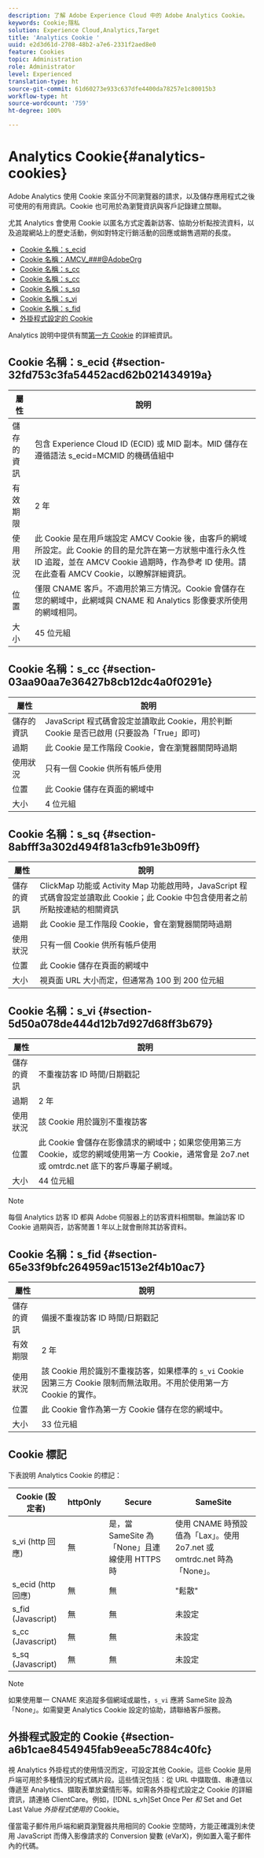 ```yaml
---
description: 了解 Adobe Experience Cloud 中的 Adobe Analytics Cookie。
keywords: Cookie;隱私
solution: Experience Cloud,Analytics,Target
title: 'Analytics Cookie '
uuid: e2d3d61d-2708-48b2-a7e6-2331f2aed8e0
feature: Cookies
topic: Administration
role: Administrator
level: Experienced
translation-type: ht
source-git-commit: 61d60273e933c637dfe4400da78257e1c80015b3
workflow-type: ht
source-wordcount: '759'
ht-degree: 100%

---
```



# Analytics Cookie{#analytics-cookies}

Adobe Analytics 使用 Cookie 來區分不同瀏覽器的請求，以及儲存應用程式之後可使用的有用資訊。Cookie 也可用於為瀏覽資訊與客戶記錄建立關聯。

尤其 Analytics 會使用 Cookie 以匿名方式定義新訪客、協助分析點按流資料，以及追蹤網站上的歷史活動，例如對特定行銷活動的回應或銷售週期的長度。

* [Cookie 名稱：s_ecid](../cookies/cookies-mc.md#section-32fd753c3fa54452acd62b021434919a)
* [Cookie 名稱：AMCV_###@AdobeOrg](../cookies/cookies-mc.md#section-a12aa2a9296940ae82d8921b381b8fb0)
* [Cookie 名稱：s_cc](../cookies/cookies-analytics.md#section-03aa90aa7e36427b8cb12dc4a0f0291e)
* [Cookie 名稱：s_cc](../cookies/cookies-analytics.md#section-03aa90aa7e36427b8cb12dc4a0f0291e)
* [Cookie 名稱：s_sq](../cookies/cookies-analytics.md#section-8abfff3a302d494f81a3cfb91e3b09ff)
* [Cookie 名稱：s_vi](../cookies/cookies-analytics.md#section-5d50a078de444d12b7d927d68ff3b679)
* [Cookie 名稱：s_fid](../cookies/cookies-analytics.md#section-65e33f9bfc264959ac1513e2f4b10ac7)
* [外掛程式設定的 Cookie](../cookies/cookies-analytics.md#section-a6b1cae8454945fab9eea5c7884c40fc)

Analytics 說明中提供有關[第一方 Cookie](/help/interface/cookies/cookies-first-party.md) 的詳細資訊。

## Cookie 名稱：s_ecid {#section-32fd753c3fa54452acd62b021434919a}

| 屬性 | 說明 |
|--- |--- |
| 儲存的資訊 | 包含 Experience Cloud ID (ECID) 或 MID 副本。MID 儲存在遵循語法 s_ecid=MCMID 的機碼值組中 | `<ECID>` |
| 有效期限 | 2 年 |
| 使用狀況 | 此 Cookie 是在用戶端設定 AMCV Cookie 後，由客戶的網域所設定。此 Cookie 的目的是允許在第一方狀態中進行永久性 ID 追蹤，並在 AMCV Cookie 過期時，作為參考 ID 使用。請在此查看 AMCV Cookie，以瞭解詳細資訊。 |
| 位置 | 僅限 CNAME 客戶。不適用於第三方情況。Cookie 會儲存在您的網域中，此網域與 CNAME 和 Analytics 影像要求所使用的網域相同。 |
| 大小 | 45 位元組 |

## Cookie 名稱：s_cc {#section-03aa90aa7e36427b8cb12dc4a0f0291e}

| 屬性 | 說明 |
|--- |--- |
| 儲存的資訊 | JavaScript 程式碼會設定並讀取此 Cookie，用於判斷 Cookie 是否已啟用 (只要設為「True」即可) |
| 過期 | 此 Cookie 是工作階段 Cookie，會在瀏覽器關閉時過期 |
| 使用狀況 | 只有一個 Cookie 供所有帳戶使用 |
| 位置 | 此 Cookie 儲存在頁面的網域中 |
| 大小 | 4 位元組 |

## Cookie 名稱：s_sq {#section-8abfff3a302d494f81a3cfb91e3b09ff}

| 屬性 | 說明 |
|--- |--- |
| 儲存的資訊 | ClickMap 功能或 Activity Map 功能啟用時，JavaScript 程式碼會設定並讀取此 Cookie；此 Cookie 中包含使用者之前所點按連結的相關資訊 |
| 過期 | 此 Cookie 是工作階段 Cookie，會在瀏覽器關閉時過期 |
| 使用狀況 | 只有一個 Cookie 供所有帳戶使用 |
| 位置 | 此 Cookie 儲存在頁面的網域中 |
| 大小 | 視頁面 URL 大小而定，但通常為 100 到 200 位元組 |

## Cookie 名稱：s_vi {#section-5d50a078de444d12b7d927d68ff3b679}

| 屬性 | 說明 |
|--- |--- |
| 儲存的資訊 | 不重複訪客 ID 時間/日期戳記 |
| 過期 | 2 年 |
| 使用狀況 | 該 Cookie 用於識別不重複訪客 |
| 位置 | 此 Cookie 會儲存在影像請求的網域中；如果您使用第三方 Cookie，或您的網域使用第一方 Cookie，通常會是 2o7.net 或 omtrdc.net 底下的客戶專屬子網域。 |
| 大小 | 44 位元組 |

>[!NOTE]
>
>每個 Analytics 訪客 ID 都與 Adobe 伺服器上的訪客資料相關聯。無論訪客 ID Cookie 過期與否，訪客閒置 1 年以上就會刪除其訪客資料。

## Cookie 名稱：s_fid {#section-65e33f9bfc264959ac1513e2f4b10ac7}

| 屬性 | 說明 |
|--- |--- |
| 儲存的資訊 | 備援不重複訪客 ID 時間/日期戳記 |
| 有效期限 | 2 年 |
| 使用狀況 | 該 Cookie 用於識別不重複訪客，如果標準的 `s_vi` Cookie 因第三方 Cookie 限制而無法取用。不用於使用第一方 Cookie 的實作。 |
| 位置 | 此 Cookie 會作為第一方 Cookie 儲存在您的網域中。 |
| 大小 | 33 位元組 |

## Cookie 標記

下表說明 Analytics Cookie 的標記：

| Cookie (設定者) | httpOnly | Secure | SameSite |
|--- |--- |--- |--- |
| s_vi   (http 回應) | 無 | 是，當 SameSite 為「None」且連線使用 HTTPS 時 | 使用 CNAME 時預設值為「Lax」。使用 2o7.net 或 omtrdc.net 時為「None」。 |
| s_ecid   (http 回應) | 無 | 無 | &quot;鬆散&quot; |
| s_fid (Javascript) | 無 | 無 | 未設定 |
| s_cc (Javascript) | 無 | 無 | 未設定 |
| s_sq (Javascript) | 無 | 無 | 未設定 |

>[!NOTE]
>
>如果使用單一 CNAME 來追蹤多個網域或屬性，`s_vi` 應將 SameSite 設為「None」。如需變更 Analytics Cookie 設定的協助，請聯絡客戶服務。

## 外掛程式設定的 Cookie {#section-a6b1cae8454945fab9eea5c7884c40fc}

視 Analytics 外掛程式的使用情況而定，可設定其他 Cookie。這些 Cookie 是用戶端可用於多種情況的程式碼片段。這些情況包括：從 URL 中擷取值、串連值以傳遞至 Analytics、擷取表單放棄情形等。如需各外掛程式設定之 Cookie 的詳細資訊，請連絡 ClientCare。例如，[!DNL s_vh]Set Once Per *和* Set and Get Last Value *外掛程式使用的* Cookie。

僅當電子郵件用戶端和網頁瀏覽器共用相同的 Cookie 空間時，方能正確識別未使用 JavaScript 而傳入影像請求的 Conversion 變數 (eVarX)，例如置入電子郵件內的代碼。
